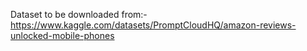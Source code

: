 Dataset to be downloaded from:-
https://www.kaggle.com/datasets/PromptCloudHQ/amazon-reviews-unlocked-mobile-phones

